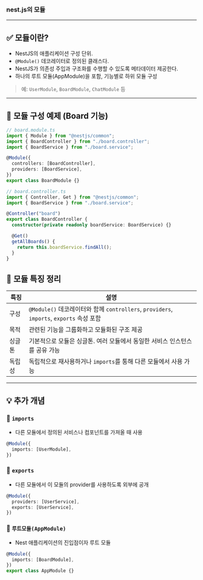 ### nest.js의 모듈

---

## ✅ 모듈이란?

- NestJS의 애플리케이션 구성 단위.
- `@Module()` 데코레이터로 정의된 클래스다.
- NestJS가 의존성 주입과 구조화를 수행할 수 있도록 메타데이터 제공한다.
- 하나의 루트 모듈(AppModule)을 포함, 기능별로 하위 모듈 구성

> 예: `UserModule`, `BoardModule`, `ChatModule` 등

---

## 🧩 모듈 구성 예제 (Board 기능)

```ts
// board.module.ts
import { Module } from "@nestjs/common";
import { BoardController } from "./board.controller";
import { BoardService } from "./board.service";

@Module({
  controllers: [BoardController],
  providers: [BoardService],
})
export class BoardModule {}
```

```ts
// board.controller.ts
import { Controller, Get } from "@nestjs/common";
import { BoardService } from "./board.service";

@Controller("board")
export class BoardController {
  constructor(private readonly boardService: BoardService) {}

  @Get()
  getAllBoards() {
    return this.boardService.findAll();
  }
}
```

## 📌 모듈 특징 정리

| 특징   | 설명                                                                                     |
| ------ | ---------------------------------------------------------------------------------------- |
| 구성   | `@Module()` 데코레이터와 함께 `controllers`, `providers`, `imports`, `exports` 속성 포함 |
| 목적   | 관련된 기능을 그룹화하고 모듈화된 구조 제공                                              |
| 싱글톤 | 기본적으로 모듈은 싱글톤. 여러 모듈에서 동일한 서비스 인스턴스를 공유 가능               |
| 독립성 | 독립적으로 재사용하거나 `imports`를 통해 다른 모듈에서 사용 가능                         |

---

## 💡 추가 개념

### 📌 `imports`

- 다른 모듈에서 정의된 서비스나 컴포넌트를 가져올 때 사용

```ts
@Module({
  imports: [UserModule],
})
```

### 📌 `exports`

- 다른 모듈에서 이 모듈의 provider를 사용하도록 외부에 공개

```ts
@Module({
  providers: [UserService],
  exports: [UserService],
})
```

### 📌 `루트모듈(AppModule)`

- Nest 애플리케이션의 진입점이자 루트 모듈

```ts
@Module({
  imports: [BoardModule],
})
export class AppModule {}
```
